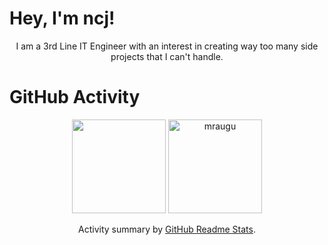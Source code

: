<h1>Hey, I'm ncj!</h1>
<p align="center">I am a 3rd Line IT Engineer with an interest in creating way too many side projects that I can't handle.</p>
<!-- <h1>Technologies</h1>
<p align="center">
  <a text-decoration="none" href="https://nodejs.org/" title="Node.js">
    <img src="https://devicons.github.io/devicon/devicon.git/icons/nodejs/nodejs-original-wordmark.svg" alt="nodejs" width="40" height="40"/>
  </a>
  <a href="https://golang.org/" title="GoLang">
    <img src="https://golang.org/lib/godoc/images/go-logo-blue.svg" alt="golang" width="40" height="40"/>
  </a>
  <a href="https://docs.microsoft.com/en-us/dotnet/csharp/" title="CSharp">
    <img src="https://devicons.github.io/devicon/devicon.git/icons/csharp/csharp-original.svg" alt="csharp" width="40" height="40"/>
  </a>
  <a href="https://isocpp.org/" title="C++">
    <img src="https://sdtimes.com/wp-content/uploads/2018/03/cpppp.png" alt="cpp" width="40" height="40"/>
  </a>
  <a href="https://www.w3.org/TR/CSS2/" title="Cascading Style Sheet">
    <img src="https://devicons.github.io/devicon/devicon.git/icons/css3/css3-original-wordmark.svg" alt="css3" width="40" height="40"/>
  </a>
  <a href="https://html.spec.whatwg.org/" title="HyperText Markup Language">
    <img src="https://devicons.github.io/devicon/devicon.git/icons/html5/html5-original-wordmark.svg" alt="html5" width="40" height="40"/>
  </a>
  <a href="https://en.wikipedia.org/wiki/JavaScript" title="JavaScript">
    <img src="https://devicons.github.io/devicon/devicon.git/icons/javascript/javascript-original.svg" alt="javascript" width="40" height="40"/>
  </a>
  <a href="https://vuejs.org/" title="VueJs">
    <img src="https://devicons.github.io/devicon/devicon.git/icons/vuejs/vuejs-original-wordmark.svg" alt="vuejs" width="40" height="40"/>
  </a>
  <a href="https://reactjs.org/" title="ReactJs">
    <img src="https://devicons.github.io/devicon/devicon.git/icons/react/react-original-wordmark.svg" alt="react" width="40" height="40"/>
  </a>
  <a href="https://redis.io/" title="Redis">
    <img src="https://devicons.github.io/devicon/devicon.git/icons/redis/redis-original-wordmark.svg" alt="redis" width="40" height="40"/>
  </a>
  <a href="https://www.mongodb.com/" title="MongoDB">
    <img src="https://devicons.github.io/devicon/devicon.git/icons/mongodb/mongodb-original-wordmark.svg" alt="mongodb" width="40" height="40"/> 
  </a>
  <a href="http://expressjs.com/" title="ExpressJs">
    <img src="https://devicons.github.io/devicon/devicon.git/icons/express/express-original-wordmark.svg" alt="express" width="40" height="40"/>
  </a>
  <a href="https://www.electronjs.org/" title="ElectronJs">
    <img src="https://devicons.github.io/devicon/devicon.git/icons/electron/electron-original.svg" alt="electron" width="40" height="40"/>
  </a>
  <a href="https://getbootstrap.com/" title="Bootstrap">
    <img src="https://devicons.github.io/devicon/devicon.git/icons/bootstrap/bootstrap-plain.svg" alt="bootstrap" width="40" height="40"/>
  </a>
  <a href="https://canvasjs.com/" title="CanvasJs">
    <img src="https://raw.githubusercontent.com/Hardik0307/Hardik0307/master/assets/canvasjs-charts.svg" alt="canvasjs" width="40" height="40"/>
  </a>
  <a href="https://discord.js.org/" title="DiscordJs">
    <img src="https://discord.js.org/static/logo-square.png" alt="discordjs" width="40" height="40"/>
  </a>
  <a href="https://www.chartjs.org/" title="ChartJS">
    <img src="https://www.chartjs.org/media/logo-title.svg" alt="chartjs" width="40" height="40"/>
  </a>
  <a href="https://www.figma.com/" title="Figma">
    <img src="https://www.vectorlogo.zone/logos/figma/figma-icon.svg" alt="figma" width="40" height="40"/>
  </a>
  <a href="https://heroku.com/" title="Heroku">
    <img src="https://brand.heroku.com/static/media/heroku-logotype-vertical.f7e1193f.svg" alt="heroku" width="40" height="40"/>
  </a>
  <a href="https://www.linuxfoundation.org/" title="Linux">
    <img src="https://devicons.github.io/devicon/devicon.git/icons/linux/linux-original.svg" alt="linux" width="40" height="40"/>
  </a>
  <a title="Bash">
    <img src="https://www.vectorlogo.zone/logos/gnu_bash/gnu_bash-icon.svg" alt="bash" width="40" height="40"/> 
  </a>
  <a href="https://git-scm.com/" title="Git">
    <img src="https://www.vectorlogo.zone/logos/git-scm/git-scm-icon.svg" alt="git" width="40" height="40"/>
  </a>
  <a href="https://pm2.keymetrics.io/" title="PM2">
    <img src="https://cdn.opsmatters.com/sites/default/files/logos/pm2-thumb.png" alt="pm2" width="40" height="40"/>
  </a>
  <a href="https://www.npmjs.com/" title="Node Package Manager">
    <img src="https://clipground.com/images/npm-logo-png-6.png" alt="npm" width="40" height="40"/>
  </a>
  <a href="https://cloudflare.org" title="Cloudflare">
    <img src="https://www.cloudflare.com/img/cf-facebook-card.png" alt="cloudflare" width="40" height="40"/>
  </a>
  <a href="https://code.visualstudio.com/" title="Visual Studio Code">
    <img src="https://upload.wikimedia.org/wikipedia/commons/thumb/9/9a/Visual_Studio_Code_1.35_icon.svg/1200px-Visual_Studio_Code_1.35_icon.svg.png" alt="vsc" width="40" height="40">
  </a>
  <a href="https://developer.android.com/studio" title="Android Studio">
    <img src="https://appjoy.org/wp-content/uploads/2016/05/Android-Studio-Logo.png" alt="android studio" width="40" height="40">
  </a>
  <a href="https://dart.dev/" title="Dart">
    <img src="https://upload.wikimedia.org/wikipedia/commons/7/7e/Dart-logo.png" alt="dart" width="40" height="40">
  </a>
  <a href="https://flutter.dev/" title="Flutter">
    <img src="https://strattonapps.com/wp-content/uploads/2020/02/flutter-logo-5086DD11C5-seeklogo.com_.png" alt="flutter" width="40" height="40">
  </a>
 </p> -->
 
 <h1>GitHub Activity</h1>
 <p align="center">
   <img height="150px" src="https://github-readme-stats.vercel.app/api?username=MrAugu&show_icons=true&count_private=true&theme=tokyonight" />&nbsp;<img height="150px" src="https://github-readme-stats.vercel.app/api/top-langs/?username=MrAugu&layout=compact&count_private=true&theme=tokyonight" alt="mraugu" />
</p>

<p align="center">Activity summary by <a href="https://github.com/anuraghazra/github-readme-stats">GitHub Readme Stats</a>.</p>
